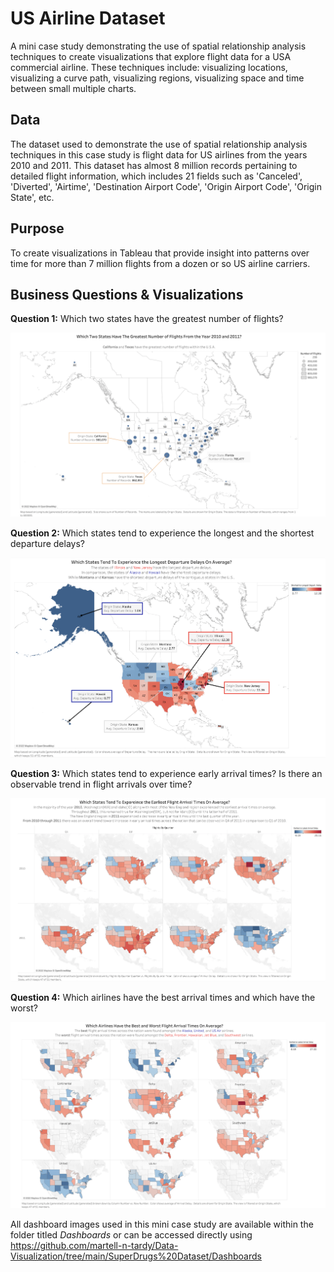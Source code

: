 # US Airline Dataset
A mini case study demonstrating the use of spatial relationship analysis techniques to create visualizations that explore flight data for a USA commercial airline. These techniques include: visualizing locations, visualizing a curve path, visualizing regions, visualizing space and time between small multiple charts.

## Data
The dataset used to demonstrate the use of spatial relationship analysis techniques in this case study is flight data for US airlines from the years 2010 and 2011.
This dataset has almost 8 million records pertaining to detailed flight information, which includes 21 fields such as 'Canceled', 'Diverted', 'Airtime', 'Destination Airport Code', 'Origin Airport Code', 'Origin State', etc. 

## Purpose
To create visualizations in Tableau that provide insight into patterns over time for more than 7 million flights from a dozen or so US airline carriers.

## Business Questions & Visualizations

**Question 1:** Which two states have the greatest number of flights?

![](https://github.com/martell-n-tardy/Data-Visualization/blob/main/US%20Airline%20Dataset/Dashboards/Question1.png)

**Question 2:** Which states tend to experience the longest and the shortest departure delays?

![](https://github.com/martell-n-tardy/Data-Visualization/blob/main/US%20Airline%20Dataset/Dashboards/Question2.png)

**Question 3:** Which states tend to experience early arrival times? Is there an observable trend in flight arrivals over time?

![](https://github.com/martell-n-tardy/Data-Visualization/blob/main/US%20Airline%20Dataset/Dashboards/Question3.png)

**Question 4:** Which airlines have the best arrival times and which have the worst?

![](https://github.com/martell-n-tardy/Data-Visualization/blob/main/US%20Airline%20Dataset/Dashboards/Question4.png)

All dashboard images used in this mini case study are available within the folder titled *Dashboards* or can be accessed directly using https://github.com/martell-n-tardy/Data-Visualization/tree/main/SuperDrugs%20Dataset/Dashboards
